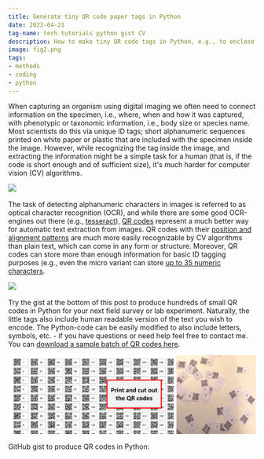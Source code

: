 ```yaml
---
title: Generate tiny QR code paper tags in Python
date: 2023-04-21
tag-name: tech tutorials python gist CV
description: How to make tiny QR code tags in Python, e.g., to enclose a specimen ID in your images.
image: fig2.png
tags: 
- methods
- coding
- python
---
```

 
When capturing an organism using digital imaging we often need to connect information on the specimen, i.e., where, when and how it was captured, with phenotypic or taxonomic information, i.e., body size or species name. Most scientists do this via unique ID tags; short alphanumeric sequences printed on white paper or plastic that are included with the specimen inside the image. However, while recognizing the tag inside the image, and extracting the information might be a simple task for a human (that is, if the code is short enough and of sufficient size), it's much harder for computer vision (CV) algorithms. 
 
<div class="res-center">
<div class="res-container">
<img class="res-img" src="fig1.png">
</div>
</div>
 
The task of detecting alphanumeric characters in images is referred to as optical character recognition (OCR), and while there are some good OCR-engines out there (e.g., [tesseract](https://github.com/tesseract-ocr/tesseract)), [QR codes](https://en.wikipedia.org/wiki/QR_code) represent a much better way for automatic text extraction from images. QR codes with their [position and alignment patterns](https://commons.wikimedia.org/wiki/File:QR_Code_Structure_Example_3.svg#/media/File:QR_Code_Structure_Example_3.svg) are much more easily recognizable by CV algorithms than plain text, which can come in any form or structure. Moreover, QR codes can store more than enough information for basic ID tagging purposes (e.g., even the micro variant can store [up to 35 numeric characters](https://en.wikipedia.org/wiki/QR_code#Micro_QR_code). 
 
<div class="res-center">
<div class="res-container">
<img class="res-img" src="fig2.png">
</div>
</div>

Try the gist at the bottom of this post to produce hundreds of small QR codes in Python for your next field survey or lab experiment. Naturally, the little tags also include human readable version of the text you wish to encode. The Python-code can be easily modified to also include letters, symbols, etc. - if you have questions or need help feel free to contact me. You can [download a sample batch of QR codes here](QR_codes_1-319.pdf).

<div class="res-center">
<div class="res-container">
<img class="res-img" src="fig3.png">
</div>
</div>

GitHub gist to produce QR codes in Python:

<script src="https://gist.github.com/mluerig/7a7816f35dfd2aeb8410857c240f5f37.js"></script>
